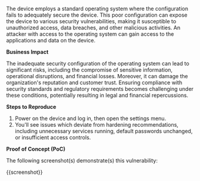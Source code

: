 The device employs a standard operating system where the configuration fails to adequately secure the device. This poor configuration can expose the device to various security vulnerabilities, making it susceptible to unauthorized access, data breaches, and other malicious activities. An attacker with access to the operating system can gain access to the applications and data on the device.

**Business Impact**

The inadequate security configuration of the operating system can lead to significant risks, including the compromise of sensitive information, operational disruptions, and financial losses. Moreover, it can damage the organization's reputation and customer trust. Ensuring compliance with security standards and regulatory requirements becomes challenging under these conditions, potentially resulting in legal and financial repercussions.

**Steps to Reproduce**

1. Power on the device and log in, then open the settings menu.
2. You'll see issues which deviate from hardening recommendations, including unnecessary services running, default passwords unchanged, or insufficient access controls.

**Proof of Concept (PoC)**

The following screenshot(s) demonstrate(s) this vulnerability:

{{screenshot}}
